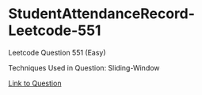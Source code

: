 # StudentAttendanceRecord-Leetcode-551

Leetcode Question 551 (Easy)

Techniques Used in Question:
Sliding-Window

[Link to Question](https://leetcode.com/problems/student-attendance-record-i/)
